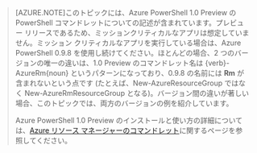 > [AZURE.NOTE]このトピックには、Azure PowerShell 1.0 Preview の PowerShell コマンドレットについての記述が含まれています。プレビュー リリースであるため、ミッションクリティカルなアプリは想定していません。ミッション クリティカルなアプリを実行している場合は、Azure PowerShell 0.9.8 を使用し続けてください。ほとんどの場合、2 つのバージョンの唯一の違いは、1.0 Preview のコマンドレット名は {verb}-AzureRm{noun} というパターンになっており、0.9.8 の名前には **Rm** が含まれないという点です (たとえば、New-AzureResourceGroup ではなく New-AzureRmResourceGroup となる)。バージョン間の違いが著しい場合、このトピックでは、両方のバージョンの例を紹介しています。
>
> Azure PowerShell 1.0 Preview のインストールと使い方の詳細については、[Azure リソース マネージャーのコマンドレット](https://msdn.microsoft.com/library/mt125356.aspx)に関するページを参照してください。

<!---HONumber=Oct15_HO3-->